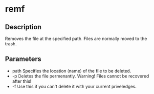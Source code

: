 # remf
## Description
Removes the file at the specified path. Files are normally moved 
to the trash.

## Parameters
* path          Specifies the location (name) of the file to be deleted.
* -p            Deletes the file permenantly. Warning! Files cannot be recovered after this!
* -f            Use this if you can't delete it with your current priveledges.
